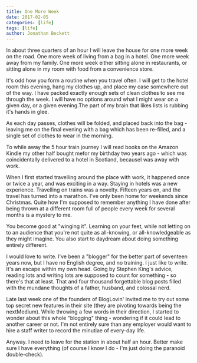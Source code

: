 ```yaml
---
title: One More Week
date: 2017-02-05
categories: [life]
tags: [life]
author: Jonathan Beckett
---
```


In about three quarters of an hour I will leave the house for one more week on the road. One more week of living from a bag in a hotel. One more week away from my family. One more week either sitting alone in restaurants, or sitting alone in my room with food from a convenience store.

It's odd how you form a routine when you travel often. I will get to the hotel room this evening, hang my clothes up, and place my case somewhere out of the way. I have packed exactly enough sets of clean clothes to see me through the week. I will have no options around what I might wear on a given day, or a given evening.The part of my brain that likes lists is rubbing it's hands in glee.

As each day passes, clothes will be folded, and placed back into the bag - leaving me on the final evening with a bag which has been re-filled, and a single set of clothes to wear in the morning.

To while away the 5 hour train journey I will read books on the Amazon Kindle my other half bought mefor my birthday two years ago - which was coincidentally delivered to a hotel in Scotland, becauseI was away with work.

When I first started travelling around the place with work, it happened once or twice a year, and was exciting in a way. Staying in hotels was a new experience. Travelling on trains was a novelty. Fifteen years on, and the travel has turned into a marathon. I've only been home for weekends since Christmas. Quite how I'm supposed to remember anything I have done after being thrown at a different room full of people every week for several months is a mystery to me.

You become good at "winging it". Learning on your feet, while not letting on to an audience that you're not quite as all-knowing, or all-knowledgeable as they might imagine. You also start to daydream about doing something entirely different.

I would love to write. I've been a "blogger" for the better part of seventeen years now, but I have no English degree, and no training. I just like to write. It's an escape within my own head. Going by Stephen King's advice, reading lots and writing lots are supposed to count for something - so there's that at least. That and four thousand forgettable blog posts filled with the mundane thoughts of a father, husband, and colossal nerd.

Late last week one of the founders of BlogLovin' invited me to try out some top secret new features in their site (they are pivoting towards being the nextMedium). While throwing a few words in their direction, I started to wonder about this whole "blogging" thing - wondering if it could lead to another career or not. I'm not entirely sure than any employer would want to hire a staff writer to record the minutiae of every-day life.

Anyway. I need to leave for the station in about half an hour. Better make sure I have everything (of course I know I do - I'm just doing the paranoid double-check).